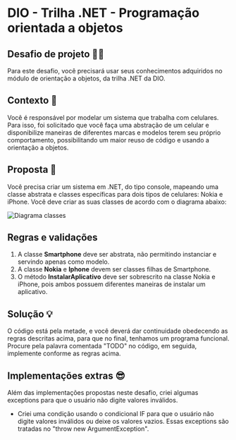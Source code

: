 # DIO - Trilha .NET - Programação orientada a objetos

## Desafio de projeto 👨‍💻
Para este desafio, você precisará usar seus conhecimentos adquiridos no módulo de orientação a objetos, da trilha .NET da DIO.

## Contexto 📜
Você é responsável por modelar um sistema que trabalha com celulares. Para isso, foi solicitado que você faça uma abstração de um celular e disponibilize maneiras de diferentes marcas e modelos terem seu próprio comportamento, possibilitando um maior reuso de código e usando a orientação a objetos.

## Proposta 📌
Você precisa criar um sistema em .NET, do tipo console, mapeando uma classe abstrata e classes específicas para dois tipos de celulares: Nokia e iPhone. 
Você deve criar as suas classes de acordo com o diagrama abaixo:

![Diagrama classes](Imagens/diagrama.png)

## Regras e validações 
1. A classe **Smartphone** deve ser abstrata, não permitindo instanciar e servindo apenas como modelo.
2. A classe **Nokia** e **Iphone** devem ser classes filhas de Smartphone.
3. O método **InstalarAplicativo** deve ser sobrescrito na classe Nokia e iPhone, pois ambos possuem diferentes maneiras de instalar um aplicativo.

## Solução 💡
O código está pela metade, e você deverá dar continuidade obedecendo as regras descritas acima, para que no final, tenhamos um programa funcional. Procure pela palavra comentada "TODO" no código, em seguida, implemente conforme as regras acima.

## Implementações extras 😎

Além das implementações propostas neste desafio, criei algumas exceptions para que o usuário não digite valores inválidos.
- Criei uma condição usando o condicional IF para que o usuário não digite valores inválidos ou deixe os valores vazios. Essas exceptions são tratadas no "throw new ArgumentException".

